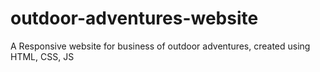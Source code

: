 # outdoor-adventures-website
 A Responsive website for business of outdoor adventures, created using HTML, CSS, JS
